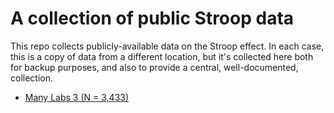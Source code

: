 # A collection of public Stroop data

This repo collects publicly-available data on the Stroop effect. In each case, this is a copy of data
from a different location, but it's collected here both for backup purposes, and also to provide a
central, well-documented, collection.

- [Many Labs 3 (N = 3,433)]()

